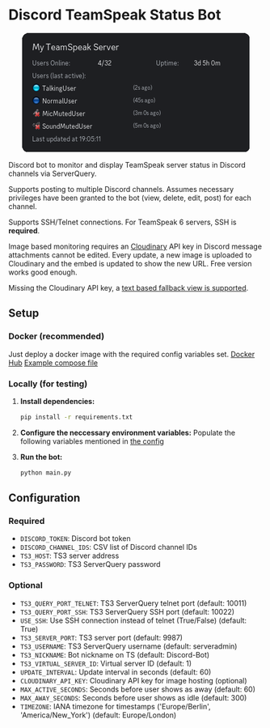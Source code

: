 # Discord TeamSpeak Status Bot

<div align="center">
  <img src="docs/test_output_multiple_users_mixed_states.png" alt="Discord Bot Screenshot">
</div>

Discord bot to monitor and display TeamSpeak server status in Discord channels via ServerQuery. 

Supports posting to multiple Discord channels. Assumes necessary privileges have been granted to the bot (view, delete, edit, post) for each channel.

Supports SSH/Telnet connections. For TeamSpeak 6 servers, SSH is **required**.

Image based monitoring requires an [Cloudinary](https://cloudinary.com/) API key in Discord message attachments cannot be edited. Every update, a new image is uploaded to Cloudinary and the embed is updated to show the new URL. Free version works good enough.

Missing the Cloudinary API key, a [text based fallback view is supported](docs/text_fallback.png).

## Setup
### Docker (recommended)
Just deploy a docker image with the required config variables set.
[Docker Hub](https://hub.docker.com/r/rale2k/discord-ts3-status)
[Example compose file](./docker-compose.yml)

### Locally (for testing)
1. **Install dependencies:**
   ```bash
   pip install -r requirements.txt
   ```

2. **Configure the neccessary environment variables:**
   Populate the following variables mentioned in [the config](#configuration)

4. **Run the bot:**
   ```bash
   python main.py
   ```

## Configuration
### Required
- `DISCORD_TOKEN`: Discord bot token
- `DISCORD_CHANNEL_IDS`: CSV list of Discord channel IDs
- `TS3_HOST`: TS3 server address
- `TS3_PASSWORD`: TS3 ServerQuery password

### Optional
- `TS3_QUERY_PORT_TELNET`: TS3 ServerQuery telnet port (default: 10011)
- `TS3_QUERY_PORT_SSH`: TS3 ServerQuery SSH port (default: 10022)
- `USE_SSH`: Use SSH connection instead of telnet (True/False) (default: True)
- `TS3_SERVER_PORT`: TS3 server port (default: 9987)
- `TS3_USERNAME`: TS3 ServerQuery username (default: serveradmin)
- `TS3_NICKNAME`: Bot nickname on TS (default: Discord-Bot)
- `TS3_VIRTUAL_SERVER_ID`: Virtual server ID (default: 1)
- `UPDATE_INTERVAL`: Update interval in seconds (default: 60)
- `CLOUDINARY_API_KEY`: Cloudinary API key for image hosting (optional)
- `MAX_ACTIVE_SECONDS`: Seconds before user shows as away (default: 60)
- `MAX_AWAY_SECONDS`: Seconds before user shows as idle (default: 300)
- `TIMEZONE`: IANA timezone for timestamps ('Europe/Berlin', 'America/New_York') (default: Europe/London)
